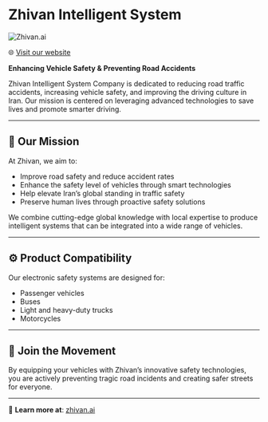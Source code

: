 # Zhivan Intelligent System


![Zhivan.ai](./docs/images/Zhivan_03.png)

🌐 [Visit our website](https://zhivan.ai/)

**Enhancing Vehicle Safety & Preventing Road Accidents**

Zhivan Intelligent System Company is dedicated to reducing road traffic accidents, increasing vehicle safety, and improving the driving culture in Iran. Our mission is centered on leveraging advanced technologies to save lives and promote smarter driving.

---

## 🚗 Our Mission

At Zhivan, we aim to:

- Improve road safety and reduce accident rates
- Enhance the safety level of vehicles through smart technologies
- Help elevate Iran’s global standing in traffic safety
- Preserve human lives through proactive safety solutions

We combine cutting-edge global knowledge with local expertise to produce intelligent systems that can be integrated into a wide range of vehicles.

---

## ⚙️ Product Compatibility

Our electronic safety systems are designed for:

- Passenger vehicles  
- Buses  
- Light and heavy-duty trucks  
- Motorcycles

---

## 🤝 Join the Movement

By equipping your vehicles with Zhivan’s innovative safety technologies, you are actively preventing tragic road incidents and creating safer streets for everyone.

---

📍 **Learn more at**: [zhivan.ai](https://zhivan.ai/)
